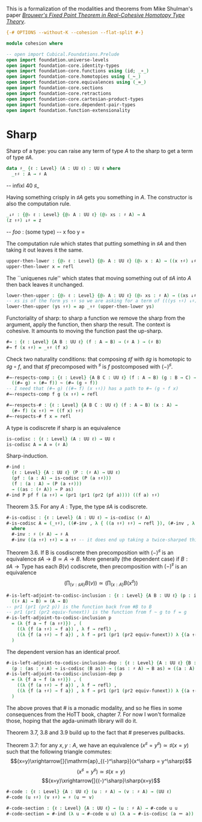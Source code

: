 This is a formalization of the modalities and theorems from Mike Shulman's paper [_Brouwer's Fixed Point Theorem in Real-Cohesive Homotopy Type Theory_](https://arxiv.org/abs/1509.07584). 

```agda
{-# OPTIONS --without-K --cohesion --flat-split #-}

module cohesion where

-- open import Cubical.Foundations.Prelude
open import foundation.universe-levels
open import foundation-core.identity-types
open import foundation-core.functions using (id; _∘_)
open import foundation-core.homotopies using (_~_)
open import foundation-core.equivalences using (_≃_)
open import foundation-core.sections
open import foundation-core.retractions
open import foundation-core.cartesian-product-types
open import foundation-core.dependent-pair-types
open import foundation.function-extensionality
```

# Sharp

Sharp of a type: you can raise any term of type $A$ to the sharp to get a term of type $\sharp A$.

```agda
data ♯_ {ℓ : Level} (A : UU ℓ) : UU ℓ where
  _↑♯ : A → ♯ A
```

-- infixl 40 ♯_

Having something crisply in $\sharp A$ gets you something in $A$. The constructor is also the computation rule.

```agda
_↓♯ : {@♭ ℓ : Level} {@♭ A : UU ℓ} (@♭ xs : ♯ A) → A
(z ↑♯) ↓♯ = z
```

-- _foo_ : (some type)
-- x foo y = 

The computation rule which states that putting something in $\sharp A$ and then taking it out leaves it the same.

```agda
upper-then-lower : {@♭ ℓ : Level} {@♭ A : UU ℓ} (@♭ x : A) → ((x ↑♯) ↓♯) ＝ x
upper-then-lower x = refl
```

The ``uniquenes rule'' which states that moving something out of $\sharp A$ into $A$ then back leaves it unchanged.

```agda
lower-then-upper : {@♭ ℓ : Level} {@♭ A : UU ℓ} (@♭ xs : ♯ A) → ((xs ↓♯) ↑♯) ＝ xs
-- xs is of the form ys ↑♯ so we are asking for a term of (((ys ↑♯) ↓♯) ↑♯) = y ↑♯
lower-then-upper (ys ↑♯) = ap _↑♯ (upper-then-lower ys)
```

Functoriality of sharp: to sharp a function we remove the sharp from the argument, apply the function, then sharp the result. The context is cohesive. It amounts to moving the function past the up-sharp.

```agda
#→ : {ℓ : Level} {A B : UU ℓ} (f : A → B) → (♯ A ) → (♯ B)
#→ f (x ↑♯) = _↑♯ (f x)
```

Check two naturality conditions: that composing $♯f$ with $♯g$ is homotopic to $♯g∘f$, and that $♯f$ precomposed with ${}^♯$ is $f$ postcomposed with $(-)^♯$.

```agda
#→-respects-comp : {ℓ : Level} {A B C : UU ℓ} (f : A → B) (g : B → C) → 
  ((#→ g) ∘ (#→ f)) ~ (#→ (g ∘ f))
-- I need that (#→ g) ((#→ f) (x ↑♯)) has a path to #→ (g ∘ f x)
#→-respects-comp f g (x ↑♯) = refl

#→-respects-# : {ℓ : Level} {A B C : UU ℓ} (f : A → B) (x : A) → 
  (#→ f) (x ↑♯) ＝ ((f x) ↑♯)
#→-respects-# f x = refl
```

A type is codiscrete if sharp is an equivalence

```agda
is-codisc : {ℓ : Level} (A : UU ℓ) → UU ℓ
is-codisc A = A ≃ (♯ A)
```

Sharp-induction.

```agda
#-ind : 
  {ℓ : Level} {A : UU ℓ} (P : (♯ A) → UU ℓ) 
  (pf : (a : A) → is-codisc (P (a ↑♯))) 
  (f : (a : A) → (P (a ↑♯))) 
  → ((as : (♯ A)) → P as)
#-ind P pf f (a ↑♯) = (pr1 (pr1 (pr2 (pf a)))) ((f a) ↑♯)
```

Theorem 3.5. For any $A: \mathrm{Type}$, the type $♯ A$ is codiscrete.

```agda
#-is-codisc : {ℓ : Level} (A : UU ℓ) → is-codisc (♯ A)
#-is-codisc A = (_↑♯), ((#-inv , λ { ((a ↑♯) ↑♯) → refl }), (#-inv , λ { (a ↑♯) → refl }))
  where
  #-inv : ♯ (♯ A) → ♯ A
  #-inv ((a ↑♯) ↑♯) = a ↑♯ -- it does end up taking a twice-sharped thing to a once-sharped thing
```

Theorem 3.6. If B is cosdiscrete then precomposition with $(-)^\sharp$ is an equivalence $\sharp A → B \simeq A → B$. More generally (the dependent case) if $B:\sharp A → \mathrm{Type}$ has each $B(v)$ codiscrete, then precomposition with $(-)^\sharp$ is an equivalence $$\left(\prod_{(v:\sharp A)}B(v)\right) \simeq \left(\prod_{(x:A)}B(x^\sharp)\right)$$
```agda
#-is-left-adjoint-to-codisc-inclusion : {ℓ : Level} {A B : UU ℓ} (p : is-codisc B) → 
  ((♯ A) → B) ≃ (A → B)
-- pr1 (pr1 (pr2 p)) is the function back from #B to B
-- pr1 (pr1 (pr2 equiv-funext)) is the function from f ~ g to f = g
#-is-left-adjoint-to-codisc-inclusion p
  = (λ {f a → f (a ↑♯)}) , (
    ((λ {f (a ↑♯) → f a}) , λ f → refl) , 
    ((λ {f (a ↑♯) → f a}) , λ f → pr1 (pr1 (pr2 equiv-funext)) λ {(a ↑♯) → refl})
  )
```

The dependent version has an identical proof.

```agda
#-is-left-adjoint-to-codisc-inclusion-dep : {ℓ : Level} {A : UU ℓ} {B : ♯ A → UU ℓ} 
  (p : (as : ♯ A) → is-codisc (B as)) → ((as : ♯ A) → B as) ≃ ((a : A) → B (a ↑♯))
#-is-left-adjoint-to-codisc-inclusion-dep p 
  = (λ {f a → f (a ↑♯)}) , (
    ((λ {f (a ↑♯) → f a}) , λ f → refl) , 
    ((λ {f (a ↑♯) → f a}) , λ f → pr1 (pr1 (pr2 equiv-funext)) λ {(a ↑♯) → refl})
  )
```

The above proves that # is a monadic modality, and so he flies in some consequences from the HoTT book, chapter 7. For now I won't formalize those, hoping that the agda-unimath library will do it.

Theorem 3.7, 3.8 and 3.9 build up to the fact that # preserves pullbacks. 

Theorem 3.7: for any $x, y: A$, we have an equivalence $(x^\sharp = y^\sharp)\simeq \sharp(x=y)$ such that the following triangle commutes: 
$$(x=y)\xrightarrow[]{\mathrm{ap}_{(-)^\sharp}}(x^\sharp = y^\sharp)$$
$$(x^\sharp = y^\sharp) \simeq \sharp(x=y)$$
$$(x=y)\xrightarrow[]{(-)^\sharp}\sharp(x=y)$$
```agda
#-code : {ℓ : Level} {A : UU ℓ} (u : ♯ A) → (v : ♯ A) → (UU ℓ)
#-code (u ↑♯) (v ↑♯) = ♯ (u ＝ v)

#-code-section : {ℓ : Level} {A : UU ℓ} → (u : ♯ A) → #-code u u
#-code-section = #-ind (λ u → #-code u u) (λ a → #-is-codisc (a ＝ a)) λ a → refl ↑♯
```

 